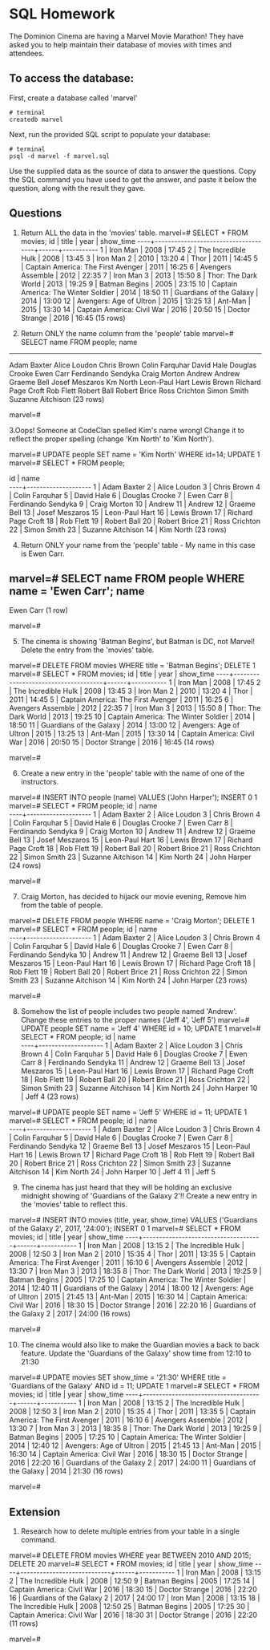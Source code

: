 # SQL Homework

The Dominion Cinema are having a Marvel Movie Marathon! They have asked you to help maintain their database of movies with times and attendees.

## To access the database:

First, create a database called 'marvel'
```
# terminal
createdb marvel
```

Next, run the provided SQL script to populate your database:
```
# terminal
psql -d marvel -f marvel.sql
```

Use the supplied data as the source of data to answer the questions.  Copy the SQL command you have used to get the answer, and paste it below the question, along with the result they gave.

## Questions

1. Return ALL the data in the 'movies' table.
marvel=# SELECT * FROM movies;
 id |                title                | year | show_time 
----+-------------------------------------+------+-----------
  1 | Iron Man                            | 2008 | 17:45
  2 | The Incredible Hulk                 | 2008 | 13:45
  3 | Iron Man 2                          | 2010 | 13:20
  4 | Thor                                | 2011 | 14:45
  5 | Captain America: The First Avenger  | 2011 | 16:25
  6 | Avengers Assemble                   | 2012 | 22:35
  7 | Iron Man 3                          | 2013 | 15:50
  8 | Thor: The Dark World                | 2013 | 19:25
  9 | Batman Begins                       | 2005 | 23:15
 10 | Captain America: The Winter Soldier | 2014 | 18:50
 11 | Guardians of the Galaxy             | 2014 | 13:00
 12 | Avengers: Age of Ultron             | 2015 | 13:25
 13 | Ant-Man                             | 2015 | 13:30
 14 | Captain America: Civil War          | 2016 | 20:50
 15 | Doctor Strange                      | 2016 | 16:45
(15 rows)

2. Return ONLY the name column from the 'people' table
marvel=# SELECT name FROM people;
        name        
--------------------
 Adam  Baxter
 Alice Loudon
 Chris Brown
 Colin Farquhar
 David  Hale
 Douglas Crooke
 Ewen Carr
 Ferdinando Sendyka
 Craig Morton
 Andrew
 Andrew
 Graeme Bell
 Josef Meszaros
 Km North
 Leon-Paul Hart
 Lewis Brown
 Richard Page Croft
 Rob Flett
 Robert Ball
 Robert Brice
 Ross Crichton
 Simon Smith
 Suzanne Aitchison
(23 rows)

marvel=# 

3.Oops! Someone at CodeClan spelled Kim's name wrong! Change it to reflect the proper spelling (change 'Km North' to 'Kim North').

marvel=# UPDATE people SET name = 'Kim North' WHERE id=14;
UPDATE 1
marvel=# SELECT * FROM people;

 id |        name        
----+--------------------
  1 | Adam  Baxter
  2 | Alice Loudon
  3 | Chris Brown
  4 | Colin Farquhar
  5 | David  Hale
  6 | Douglas Crooke
  7 | Ewen Carr
  8 | Ferdinando Sendyka
  9 | Craig Morton
 10 | Andrew
 11 | Andrew
 12 | Graeme Bell
 13 | Josef Meszaros
 15 | Leon-Paul Hart
 16 | Lewis Brown
 17 | Richard Page Croft
 18 | Rob Flett
 19 | Robert Ball
 20 | Robert Brice
 21 | Ross Crichton
 22 | Simon Smith
 23 | Suzanne Aitchison
 14 | Kim North
(23 rows)



4. Return ONLY your name from the 'people' table - My name in this case is Ewen Carr.

marvel=# SELECT name FROM people WHERE name = 'Ewen Carr';
   name    
-----------
 Ewen Carr
(1 row)

marvel=# 


5. The cinema is showing 'Batman Begins', but Batman is DC, not Marvel! Delete the entry from the 'movies' table.

marvel=# DELETE FROM movies WHERE title = 'Batman Begins';
DELETE 1
marvel=# SELECT * FROM movies;
 id |                title                | year | show_time 
----+-------------------------------------+------+-----------
  1 | Iron Man                            | 2008 | 17:45
  2 | The Incredible Hulk                 | 2008 | 13:45
  3 | Iron Man 2                          | 2010 | 13:20
  4 | Thor                                | 2011 | 14:45
  5 | Captain America: The First Avenger  | 2011 | 16:25
  6 | Avengers Assemble                   | 2012 | 22:35
  7 | Iron Man 3                          | 2013 | 15:50
  8 | Thor: The Dark World                | 2013 | 19:25
 10 | Captain America: The Winter Soldier | 2014 | 18:50
 11 | Guardians of the Galaxy             | 2014 | 13:00
 12 | Avengers: Age of Ultron             | 2015 | 13:25
 13 | Ant-Man                             | 2015 | 13:30
 14 | Captain America: Civil War          | 2016 | 20:50
 15 | Doctor Strange                      | 2016 | 16:45
(14 rows)

marvel=# 

6. Create a new entry in the 'people' table with the name of one of the instructors.

marvel=# INSERT INTO people (name) VALUES ('John Harper');
INSERT 0 1
marvel=# SELECT * FROM people;
 id |        name        
----+--------------------
  1 | Adam  Baxter
  2 | Alice Loudon
  3 | Chris Brown
  4 | Colin Farquhar
  5 | David  Hale
  6 | Douglas Crooke
  7 | Ewen Carr
  8 | Ferdinando Sendyka
  9 | Craig Morton
 10 | Andrew
 11 | Andrew
 12 | Graeme Bell
 13 | Josef Meszaros
 15 | Leon-Paul Hart
 16 | Lewis Brown
 17 | Richard Page Croft
 18 | Rob Flett
 19 | Robert Ball
 20 | Robert Brice
 21 | Ross Crichton
 22 | Simon Smith
 23 | Suzanne Aitchison
 14 | Kim North
 24 | John Harper
(24 rows)

marvel=# 

7. Craig Morton, has decided to hijack our movie evening, Remove him from the table of people.

marvel=# DELETE FROM people WHERE name = 'Craig Morton';
DELETE 1
marvel=# SELECT * FROM people;
 id |        name        
----+--------------------
  1 | Adam  Baxter
  2 | Alice Loudon
  3 | Chris Brown
  4 | Colin Farquhar
  5 | David  Hale
  6 | Douglas Crooke
  7 | Ewen Carr
  8 | Ferdinando Sendyka
 10 | Andrew
 11 | Andrew
 12 | Graeme Bell
 13 | Josef Meszaros
 15 | Leon-Paul Hart
 16 | Lewis Brown
 17 | Richard Page Croft
 18 | Rob Flett
 19 | Robert Ball
 20 | Robert Brice
 21 | Ross Crichton
 22 | Simon Smith
 23 | Suzanne Aitchison
 14 | Kim North
 24 | John Harper
(23 rows)

marvel=# 

8. Somehow the list of people includes two people named 'Andrew'. Change these entries to the proper names ('Jeff 4', 'Jeff 5')
marvel=# UPDATE people SET name = 'Jeff 4' WHERE id = 10;
UPDATE 1
marvel=# SELECT * FROM people;
 id |        name        
----+--------------------
  1 | Adam  Baxter
  2 | Alice Loudon
  3 | Chris Brown
  4 | Colin Farquhar
  5 | David  Hale
  6 | Douglas Crooke
  7 | Ewen Carr
  8 | Ferdinando Sendyka
 11 | Andrew
 12 | Graeme Bell
 13 | Josef Meszaros
 15 | Leon-Paul Hart
 16 | Lewis Brown
 17 | Richard Page Croft
 18 | Rob Flett
 19 | Robert Ball
 20 | Robert Brice
 21 | Ross Crichton
 22 | Simon Smith
 23 | Suzanne Aitchison
 14 | Kim North
 24 | John Harper
 10 | Jeff 4
(23 rows)

marvel=# UPDATE people SET name = 'Jeff 5' WHERE id = 11;
UPDATE 1
marvel=# SELECT * FROM people;
 id |        name        
----+--------------------
  1 | Adam  Baxter
  2 | Alice Loudon
  3 | Chris Brown
  4 | Colin Farquhar
  5 | David  Hale
  6 | Douglas Crooke
  7 | Ewen Carr
  8 | Ferdinando Sendyka
 12 | Graeme Bell
 13 | Josef Meszaros
 15 | Leon-Paul Hart
 16 | Lewis Brown
 17 | Richard Page Croft
 18 | Rob Flett
 19 | Robert Ball
 20 | Robert Brice
 21 | Ross Crichton
 22 | Simon Smith
 23 | Suzanne Aitchison
 14 | Kim North
 24 | John Harper
 10 | Jeff 4
 11 | Jeff 5

9. The cinema has just heard that they will be holding an exclusive midnight showing of 'Guardians of the Galaxy 2'!! Create a new entry in the 'movies' table to reflect this.

marvel=# INSERT INTO movies (title, year, show_time) VALUES ('Guardians of the Galaxy 2', 2017, '24:00'); 
INSERT 0 1
marvel=# SELECT * FROM movies;
 id |                title                | year | show_time 
----+-------------------------------------+------+-----------
  1 | Iron Man                            | 2008 | 13:15
  2 | The Incredible Hulk                 | 2008 | 12:50
  3 | Iron Man 2                          | 2010 | 15:35
  4 | Thor                                | 2011 | 13:35
  5 | Captain America: The First Avenger  | 2011 | 16:10
  6 | Avengers Assemble                   | 2012 | 13:30
  7 | Iron Man 3                          | 2013 | 18:35
  8 | Thor: The Dark World                | 2013 | 19:25
  9 | Batman Begins                       | 2005 | 17:25
 10 | Captain America: The Winter Soldier | 2014 | 12:40
 11 | Guardians of the Galaxy             | 2014 | 18:00
 12 | Avengers: Age of Ultron             | 2015 | 21:45
 13 | Ant-Man                             | 2015 | 16:30
 14 | Captain America: Civil War          | 2016 | 18:30
 15 | Doctor Strange                      | 2016 | 22:20
 16 | Guardians of the Galaxy 2           | 2017 | 24:00
(16 rows)

marvel=# 


10. The cinema would also like to make the Guardian movies a back to back feature. Update the 'Guardians of the Galaxy' show time from 12:10 to 21:30

marvel=# UPDATE movies SET show_time = '21:30' WHERE title  = 'Guardians of the Galaxy' AND id = 11;
UPDATE 1
marvel=# SELECT * FROM movies;
 id |                title                | year | show_time 
----+-------------------------------------+------+-----------
  1 | Iron Man                            | 2008 | 13:15
  2 | The Incredible Hulk                 | 2008 | 12:50
  3 | Iron Man 2                          | 2010 | 15:35
  4 | Thor                                | 2011 | 13:35
  5 | Captain America: The First Avenger  | 2011 | 16:10
  6 | Avengers Assemble                   | 2012 | 13:30
  7 | Iron Man 3                          | 2013 | 18:35
  8 | Thor: The Dark World                | 2013 | 19:25
  9 | Batman Begins                       | 2005 | 17:25
 10 | Captain America: The Winter Soldier | 2014 | 12:40
 12 | Avengers: Age of Ultron             | 2015 | 21:45
 13 | Ant-Man                             | 2015 | 16:30
 14 | Captain America: Civil War          | 2016 | 18:30
 15 | Doctor Strange                      | 2016 | 22:20
 16 | Guardians of the Galaxy 2           | 2017 | 24:00
 11 | Guardians of the Galaxy             | 2014 | 21:30
(16 rows)

marvel=# 


## Extension

1. Research how to delete multiple entries from your table in a single command.

marvel=# DELETE FROM movies WHERE year BETWEEN 2010 AND 2015;
DELETE 20
marvel=# SELECT * FROM movies;
 id |           title            | year | show_time 
----+----------------------------+------+-----------
  1 | Iron Man                   | 2008 | 13:15
  2 | The Incredible Hulk        | 2008 | 12:50
  9 | Batman Begins              | 2005 | 17:25
 14 | Captain America: Civil War | 2016 | 18:30
 15 | Doctor Strange             | 2016 | 22:20
 16 | Guardians of the Galaxy 2  | 2017 | 24:00
 17 | Iron Man                   | 2008 | 13:15
 18 | The Incredible Hulk        | 2008 | 12:50
 25 | Batman Begins              | 2005 | 17:25
 30 | Captain America: Civil War | 2016 | 18:30
 31 | Doctor Strange             | 2016 | 22:20
(11 rows)

marvel=# 
